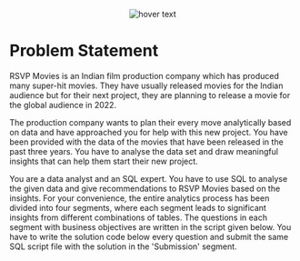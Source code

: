 <p align="center">
  <img src="https://th.bing.com/th/id/OIP.x1qaAbEbfpV_LVbhOLNx9QAAAA?w=291&h=175&c=7&r=0&o=5&pid=1.7](https://i.ytimg.com/vi/IrDRcPJoYX4/maxresdefault.jpg" title="hover text">
</p>

# Problem Statement 
RSVP Movies is an Indian film production company which has produced many super-hit movies. They have usually released movies for the Indian audience but for their next project, they are planning to release a movie for the global audience in 2022.

 

The production company wants to plan their every move analytically based on data and have approached you for help with this new project. You have been provided with the data of the movies that have been released in the past three years. You have to analyse the data set and draw meaningful insights that can help them start their new project. 

 

You are a data analyst and an SQL expert. You have to use SQL to analyse the given data and give recommendations to RSVP Movies based on the insights. For your convenience, the entire analytics process has been divided into four segments, where each segment leads to significant insights from different combinations of tables. The questions in each segment with business objectives are written in the script given below. You have to write the solution code below every question and submit the same SQL script file with the solution in the 'Submission' segment.
